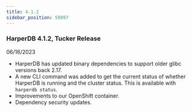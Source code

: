 ```yaml
---
title: 4.1.2
sidebar_position: 59897
---
```


### HarperDB 4.1.2, Tucker Release
06/16/2023

* HarperDB has updated binary dependencies to support older glibc versions back 2.17.
* A new CLI command was added to get the current status of whether HarperDB is running and the cluster status. This is available with `harperdb status`.
* Improvements to our OpenShift container.
* Dependency security updates.

